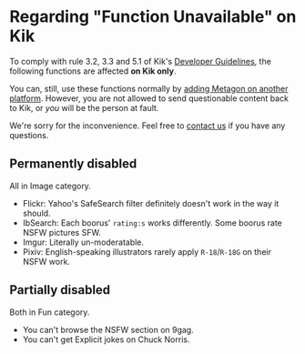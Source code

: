 # Regarding "Function Unavailable" on Kik
To comply with rule 3.2, 3.3 and 5.1 of Kik's [Developer Guidelines](https://dev.kik.com/#/docs/guidelines), the following functions are affected **on Kik only**.

You can, still, use these functions normally by [adding Metagon on another platform](https://metagon.cf/#invite-me). However, you are not allowed to send questionable content back to Kik, or *you* will be the person at fault.

We're sorry for the inconvenience. Feel free to [contact us](http://kik.me/austinhuang0131) if you have any questions.

## Permanently disabled
All in Image category.

* Flickr: Yahoo's SafeSearch filter definitely doesn't work in the way it should.
* IbSearch: Each boorus' `rating:s` works differently. Some boorus rate NSFW pictures SFW.
* Imgur: Literally un-moderatable.
* Pixiv: English-speaking illustrators rarely apply `R-18`/`R-18G` on their NSFW work.

## Partially disabled
Both in Fun category.

* You can't browse the NSFW section on 9gag.
* You can't get Explicit jokes on Chuck Norris.
